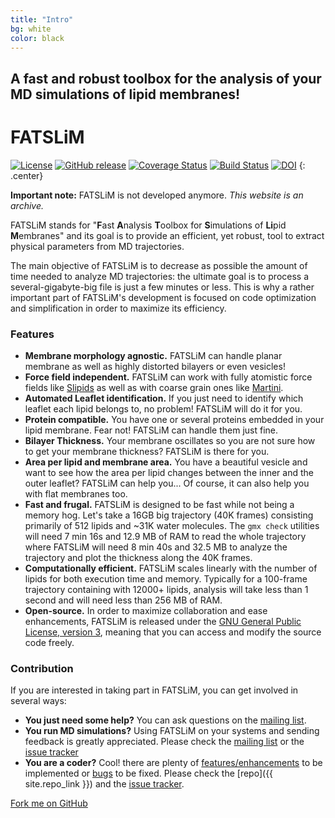```yaml
---
title: "Intro"
bg: white
color: black
---
```


## A fast and robust toolbox for the analysis of your MD simulations of lipid membranes!

# FATSLiM

[![License](https://img.shields.io/pypi/l/fatslim.svg)](https://github.com/FATSLiM/fatslim/blob/master/LICENSE)
[![GitHub release](https://img.shields.io/github/release/FATSLiM/fatslim.svg?maxAge=2592000)]()
[![Coverage Status](https://coveralls.io/repos/github/FATSLiM/fatslim/badge.svg?branch=master)](https://coveralls.io/github/FATSLiM/fatslim?branch=master)
[![Build Status](https://travis-ci.org/FATSLiM/fatslim.svg?branch=master)](https://travis-ci.org/FATSLiM/fatslim)
[![DOI](https://zenodo.org/badge/20412/FATSLiM/fatslim.svg)](https://zenodo.org/badge/latestdoi/20412/FATSLiM/fatslim)
{: .center}

**Important note:** FATSLiM is not developed anymore. *This website is an archive.*

FATSLiM stands for "**F**ast **A**nalysis **T**oolbox for **S**imulations of **Li**pid **M**embranes" and its goal is to
provide an efficient, yet robust, tool to extract physical parameters from MD trajectories.

The main objective of FATSLiM is to decrease as possible the amount of time needed to
analyze MD trajectories: the ultimate goal is to process a several-gigabyte-big file is just a
few minutes or less. This is why a rather important part of FATSLiM's development is
focused on code optimization and simplification in order to maximize its efficiency.

### Features

- **Membrane morphology agnostic.** FATSLiM can handle planar membrane as well as highly distorted bilayers or even 
vesicles!
- **Force field independent.** FATSLiM can work with fully atomistic force fields like 
[Slipids](http://mmkluster.fos.su.se/slipids)
as well as with coarse grain ones like [Martini](http://md.chem.rug.nl/).
- **Automated Leaflet identification.** If you just need to identify which leaflet each lipid belongs to, no problem!
FATSLiM will do it for you.
- **Protein compatible.** You have one or several proteins embedded in your lipid membrane. Fear not! FATSLiM can handle
them just fine.
- **Bilayer Thickness.** Your membrane oscillates so you are not sure how to get your membrane thickness?
FATSLiM is there for you.
- **Area per lipid and membrane area.** You have a beautiful vesicle and want to see how the area per lipid changes
between the inner and the outer leaflet? FATSLiM can help you... Of course, it can also help you with flat membranes too.
- **Fast and frugal.** FATSLiM is designed to be fast while not being a memory hog. Let's take a 16GB big 
trajectory (40K frames) consisting primarily of 512 lipids and ~31K water molecules.
The `gmx check` utilities will need 7 min 16s and 12.9 MB of RAM to read the whole trajectory where
 FATSLiM will need 8 min 40s and 32.5 MB to analyze the trajectory and plot the thickness along the 40K frames.
- **Computationally efficient.** FATSLiM scales linearly with the number of lipids for both execution time and memory.
  Typically for a 100-frame trajectory containing with 12000+ lipids, analysis will take less than 1 second and will 
  need less than 256 MB of RAM. 
- **Open-source.** In order to maximize collaboration and ease enhancements, FATSLiM is released under the [GNU General Public License, version 3](https://github.com/FATSLiM/fatslim/blob/master/LICENSE), meaning that you can access and modify the source code freely.


### Contribution

If you are interested in taking part in FATSLiM, you can get involved in several ways:

- **You just need some help?** You can ask questions on the [mailing list](https://groups.google.com/forum/#!forum/fatslim-users).
- **You run MD simulations?** Using FATSLiM on your systems and sending feedback is greatly appreciated. Please check the [mailing list](https://groups.google.com/forum/#!forum/fatslim-users) or the [issue tracker](https://github.com/FATSLiM/fatslim/issues)
- **You are a coder?** Cool! there are plenty of [features/enhancements](https://github.com/FATSLiM/fatslim/labels/enhancement) to be implemented or [bugs](https://github.com/FATSLiM/fatslim/labels/bug) to be fixed. Please check the [repo]({{ site.repo_link }}) and the [issue tracker](https://github.com/FATSLiM/fatslim/issues).


<span id="forkongithub">
  <a href="{{ site.repo_link }}" class="bg-tag">
    Fork me on GitHub
  </a>
</span>
